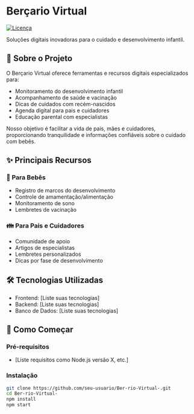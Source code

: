 # Berçario Virtual

[![Licença](https://img.shields.io/badge/license-MIT-blue.svg)](LICENSE)

Soluções digitais inovadoras para o cuidado e desenvolvimento infantil.

## 📌 Sobre o Projeto

O Berçario Virtual oferece ferramentas e recursos digitais especializados para:
- Monitoramento do desenvolvimento infantil
- Acompanhamento de saúde e vacinação
- Dicas de cuidados com recém-nascidos
- Agenda digital para pais e cuidadores
- Educação parental com especialistas

Nosso objetivo é facilitar a vida de pais, mães e cuidadores, proporcionando tranquilidade e informações confiáveis sobre o cuidado com bebês.

## ✨ Principais Recursos

### 👶 Para Bebês
- Registro de marcos do desenvolvimento
- Controle de amamentação/alimentação
- Monitoramento de sono
- Lembretes de vacinação

### 👪 Para Pais e Cuidadores
- Comunidade de apoio
- Artigos de especialistas
- Lembretes personalizados
- Dicas por fase de desenvolvimento

## 🛠 Tecnologias Utilizadas
- Frontend: [Liste suas tecnologias]
- Backend: [Liste suas tecnologias]
- Banco de Dados: [Liste suas tecnologias]

## 🚀 Como Começar

### Pré-requisitos
- [Liste requisitos como Node.js versão X, etc.]

### Instalação
```bash
git clone https://github.com/seu-usuario/Ber-rio-Virtual-.git
cd Ber-rio-Virtual-
npm install
npm start
